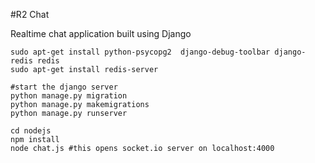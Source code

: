 #R2 Chat

Realtime chat application built using Django


```
sudo apt-get install python-psycopg2  django-debug-toolbar django-redis redis
sudo apt-get install redis-server

#start the django server
python manage.py migration
python manage.py makemigrations 
python manage.py runserver

cd nodejs
npm install 
node chat.js #this opens socket.io server on localhost:4000

```